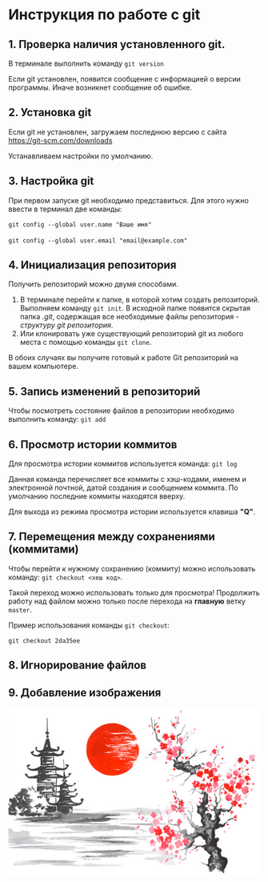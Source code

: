 # Инструкция по работе с git

## 1. Проверка наличия установленного git.

В терминале выполнить команду `git version`

Если git установлен, появится сообщение с информацией о версии программы. Иначе возникнет сообщение об ошибке.

## 2. Установка git
Если git не установлен, загружаем последнюю версию с сайта https://git-scm.com/downloads

Устанавливаем настройки по умолчанию.

## 3. Настройка git
При первом запуске git необходимо представиться. Для этого нужно ввести в терминал две команды:
```
git config --global user.name "Ваше имя"

git config --global user.email "email@example.com"
```

## 4. Инициализация репозитория
Получить репозиторий можно двумя способами.

1. В терминале перейти к папке, в которой хотим создать репозиторий. Выполняем команду `git init`. В исходной папке появится скрытая папка *.git*, содержащая все необходимые файлы репозитория - *структуру git репозитория*.
2. Или клонировать уже существующий репозиторий git из любого места с помощью команды `git clone`.

В обоих случаях вы получите готовый к работе Git репозиторий на вашем компьютере.

## 5. Запись изменений в репозиторий
Чтобы посмотреть состояние файлов в репозитории необходимо выполнить команду: `git add`

## 6. Просмотр истории коммитов

Для просмотра истории коммитов используется команда: `git log`

Данная команда перечисляет все коммиты с хэш-кодами, именем и электронной почтной, датой создания и сообщением коммита. По умолчанию последние коммиты находятся вверху.

Для выхода из режима просмотра истории используется клавиша **"Q"**.

## 7. Перемещения между сохранениями (коммитами)
Чтобы перейти к нужному сохранению (коммиту) можно использовать команду: `git checkout <хеш код>`.

Такой переход можно использовать только для просмотра! Продолжить работу над файлом можно только после перехода на **главную** ветку `master`.

Пример использования команды `git checkout`: 
```
git checkout 2da35ee
```

## 8. Игнорирование файлов

## 9. Добавление изображения
![Japan](Japan.jpg)
